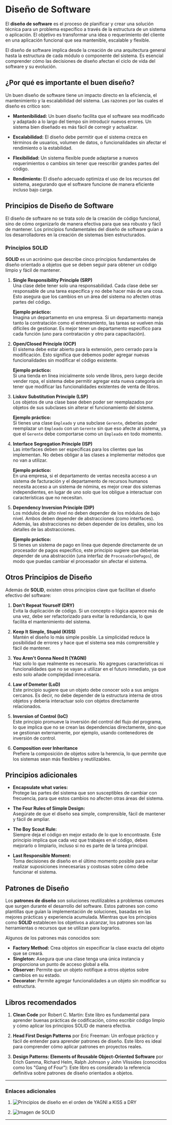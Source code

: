 # Diseño de Software

El **diseño de software** es el proceso de planificar y crear una solución técnica para un problema específico a través de la estructura de un sistema o aplicación. El objetivo es transformar una idea o requerimiento del cliente en una aplicación funcional que sea mantenible, escalable y flexible. 

El diseño de software implica desde la creación de una arquitectura general hasta la estructura de cada módulo o componente del sistema. Es esencial comprender cómo las decisiones de diseño afectan el ciclo de vida del software y su evolución.

## ¿Por qué es importante el buen diseño?

Un buen diseño de software tiene un impacto directo en la eficiencia, el mantenimiento y la escalabilidad del sistema. Las razones por las cuales el diseño es crítico son:

- **Mantenibilidad:** Un buen diseño facilita que el software sea modificado y adaptado a lo largo del tiempo sin introducir nuevos errores. Un sistema bien diseñado es más fácil de corregir y actualizar.
  
- **Escalabilidad:** El diseño debe permitir que el sistema crezca en términos de usuarios, volumen de datos, o funcionalidades sin afectar el rendimiento o la estabilidad.
  
- **Flexibilidad:** Un sistema flexible puede adaptarse a nuevos requerimientos o cambios sin tener que reescribir grandes partes del código.
  
- **Rendimiento:** El diseño adecuado optimiza el uso de los recursos del sistema, asegurando que el software funcione de manera eficiente incluso bajo carga.

## Principios de Diseño de Software

El diseño de software no se trata solo de la creación de código funcional, sino de cómo organizarlo de manera efectiva para que sea robusto y fácil de mantener. Los principios fundamentales del diseño de software guían a los desarrolladores en la creación de sistemas bien estructurados.

### Principios SOLID

**SOLID** es un acrónimo que describe cinco principios fundamentales de diseño orientado a objetos que se deben seguir para obtener un código limpio y fácil de mantener. 

1. **Single Responsibility Principle (SRP)**  
   Una clase debe tener solo una responsabilidad. Cada clase debe ser responsable de una tarea específica y no debe hacer más de una cosa. Esto asegura que los cambios en un área del sistema no afecten otras partes del código.

   **Ejemplo práctico:**  
   Imagina un departamento en una empresa. Si un departamento maneja tanto la contratación como el entrenamiento, las tareas se vuelven más difíciles de gestionar. Es mejor tener un departamento específico para cada función (uno para contratación y otro para capacitación).

2. **Open/Closed Principle (OCP)**  
   El sistema debe estar abierto para la extensión, pero cerrado para la modificación. Esto significa que debemos poder agregar nuevas funcionalidades sin modificar el código existente.

   **Ejemplo práctico:**  
   Si una tienda en línea inicialmente solo vende libros, pero luego decide vender ropa, el sistema debe permitir agregar esta nueva categoría sin tener que modificar las funcionalidades existentes de venta de libros.

3. **Liskov Substitution Principle (LSP)**  
   Los objetos de una clase base deben poder ser reemplazados por objetos de sus subclases sin alterar el funcionamiento del sistema.

   **Ejemplo práctico:**  
   Si tienes una clase `Empleado` y una subclase `Gerente`, deberías poder reemplazar un `Empleado` con un `Gerente` sin que eso afecte al sistema, ya que el `Gerente` debe comportarse como un `Empleado` en todo momento.

4. **Interface Segregation Principle (ISP)**  
   Las interfaces deben ser específicas para los clientes que las implementan. No debes obligar a las clases a implementar métodos que no van a utilizar.

   **Ejemplo práctico:**  
   En una empresa, si el departamento de ventas necesita acceso a un sistema de facturación y el departamento de recursos humanos necesita acceso a un sistema de nómina, es mejor crear dos sistemas independientes, en lugar de uno solo que los obligue a interactuar con características que no necesitan.

5. **Dependency Inversion Principle (DIP)**  
   Los módulos de alto nivel no deben depender de los módulos de bajo nivel. Ambos deben depender de abstracciones (como interfaces). Además, las abstracciones no deben depender de los detalles, sino los detalles de las abstracciones.

   **Ejemplo práctico:**  
   Si tienes un sistema de pago en línea que depende directamente de un procesador de pagos específico, este principio sugiere que deberías depender de una abstracción (una interfaz de `ProcesadorDePagos`), de modo que puedas cambiar el procesador sin afectar el sistema.

## Otros Principios de Diseño

Además de **SOLID**, existen otros principios clave que facilitan el diseño efectivo del software:

1. **Don't Repeat Yourself (DRY)**  
   Evita la duplicación de código. Si un concepto o lógica aparece más de una vez, debe ser refactorizado para evitar la redundancia, lo que facilita el mantenimiento del sistema.

2. **Keep It Simple, Stupid (KISS)**  
   Mantén el diseño lo más simple posible. La simplicidad reduce la posibilidad de errores y hace que el sistema sea más comprensible y fácil de mantener.

3. **You Aren't Gonna Need It (YAGNI)**  
   Haz solo lo que realmente es necesario. No agregues características ni funcionalidades que no se vayan a utilizar en el futuro inmediato, ya que esto solo añade complejidad innecesaria.

4. **Law of Demeter (LoD)**  
   Este principio sugiere que un objeto debe conocer solo a sus amigos cercanos. Es decir, no debe depender de la estructura interna de otros objetos y debería interactuar solo con objetos directamente relacionados.

5. **Inversion of Control (IoC)**  
   Este principio promueve la inversión del control del flujo del programa, lo que implica que no se crean las dependencias directamente, sino que se gestionan externamente, por ejemplo, usando contenedores de inversión de control.

6. **Composition over Inheritance**  
   Prefiere la composición de objetos sobre la herencia, lo que permite que los sistemas sean más flexibles y reutilizables.

## Principios adicionales

- **Encapsulate what varies:**  
  Protege las partes del sistema que son susceptibles de cambiar con frecuencia, para que estos cambios no afecten otras áreas del sistema.

- **The Four Rules of Simple Design:**  
  Asegúrate de que el diseño sea simple, comprensible, fácil de mantener y fácil de ampliar.

- **The Boy Scout Rule:**  
  Siempre deja el código en mejor estado de lo que lo encontraste. Este principio implica que cada vez que trabajes en el código, debes mejorarlo o limpiarlo, incluso si no es parte de la tarea principal.

- **Last Responsible Moment:**  
  Toma decisiones de diseño en el último momento posible para evitar realizar suposiciones innecesarias y costosas sobre cómo debe funcionar el sistema.

## Patrones de Diseño

Los **patrones de diseño** son soluciones reutilizables a problemas comunes que surgen durante el desarrollo del software. Estos patrones son como plantillas que guían la implementación de soluciones, basadas en las mejores prácticas y experiencia acumulada. Mientras que los principios como **SOLID** establecen los objetivos a alcanzar, los patrones son las herramientas o recursos que se utilizan para lograrlos.

Algunos de los patrones más conocidos son:
- **Factory Method:** Crea objetos sin especificar la clase exacta del objeto que se creará.
- **Singleton:** Asegura que una clase tenga una única instancia y proporciona un punto de acceso global a ella.
- **Observer:** Permite que un objeto notifique a otros objetos sobre cambios en su estado.
- **Decorator:** Permite agregar funcionalidades a un objeto sin modificar su estructura.

## Libros recomendados

1. **Clean Code** por Robert C. Martin: Este libro es fundamental para aprender buenas prácticas de codificación, cómo escribir código limpio y cómo aplicar los principios SOLID de manera efectiva.
   
2. **Head First Design Patterns** por Eric Freeman: Un enfoque práctico y fácil de entender para aprender patrones de diseño. Este libro es ideal para comprender cómo aplicar patrones en proyectos reales.

3. **Design Patterns: Elements of Reusable Object-Oriented Software** por Erich Gamma, Richard Helm, Ralph Johnson y John Vlissides (conocidos como los "Gang of Four"): Este libro es considerado la referencia definitiva sobre patrones de diseño orientados a objetos.

---

### Enlaces adicionales

1. ![**Principios de diseño en el orden de YAGNI a KISS a DRY**](https://github.com/user-attachments/assets/16952631-d67e-4991-852a-e1a768634e38)  

2. ![Imagen de SOLID](https://github.com/user-attachments/assets/0e2bee48-ed8b-4884-a892-9ba0ef83f92c)  

---
